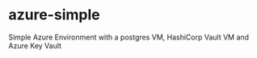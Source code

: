 # azure-simple

Simple Azure Environment with a postgres VM, HashiCorp Vault VM and Azure Key Vault
